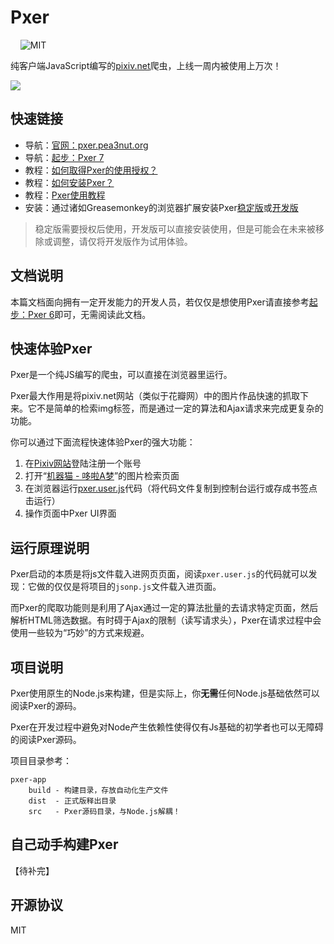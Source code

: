 # Pxer

<p align="left">
	<img alt="" src="https://img.shields.io/badge/JavaScript-ES6-green.svg" />
	<img alt="" src="https://img.shields.io/badge/install-Greasemonkey-green.svg" />
	<img alt="" src="https://img.shields.io/badge/Test-mocha-blue.svg" />
	<img alt="" src="https://img.shields.io/badge/jQuery-No-red.svg" />
	<img alt="MIT" src="https://img.shields.io/npm/l/express.svg" />
</p>


纯客户端JavaScript编写的[pixiv.net](http://www.pixiv.net)爬虫，上线一周内被使用上万次！

<img src="http://pxer.pea3nut.org/img/pxer-ui-gif.gif?raw=true" />

## 快速链接

- 导航：[官网：pxer.pea3nut.org](http://pxer.pea3nut.org/)
- 导航：[起步：Pxer 7](http://pxer.pea3nut.org/md/start)
- 教程：[如何取得Pxer的使用授权？](http://pxer.pea3nut.org/md/accredit)
- 教程：[如何安装Pxer？](http://pxer.pea3nut.org/md/install)
- 教程：[Pxer使用教程](http://pxer.pea3nut.org/md/accredit)
- 安装：通过诸如Greasemonkey的浏览器扩展安装Pxer[稳定版](http://pxer.pea3nut.org/pxer-app/pxer-master.user.js)或[开发版](http://pxer.pea3nut.org/pxer-app/pxer-dev.user.js)

> 稳定版需要授权后使用，开发版可以直接安装使用，但是可能会在未来被移除或调整，请仅将开发版作为试用体验。

## 文档说明

本篇文档面向拥有一定开发能力的开发人员，若仅仅是想使用Pxer请直接参考[起步：Pxer 6](http://pxer.pea3nut.org/md/start)即可，无需阅读此文档。

## 快速体验Pxer

Pxer是一个纯JS编写的爬虫，可以直接在浏览器里运行。

Pxer最大作用是将pixiv.net网站（类似于花瓣网）中的图片作品快速的抓取下来。它不是简单的检索img标签，而是通过一定的算法和Ajax请求来完成更复杂的功能。

你可以通过下面流程快速体验Pxer的强大功能：

1. 在[Pixiv网站](http://www.pixiv.net)登陆注册一个账号
2. 打开“[机器猫 - 哆啦A梦](http://www.pixiv.net/search.php?s_mode=s_tag&word=%E3%83%89%E3%83%A9%E3%81%88%E3%82%82%E3%82%93%20000user)”的图片检索页面
3. 在浏览器运行[pxer.user.js](http://pxer.pea3nut.org/pxer-app/pxer-dev.user.js)代码（将代码文件复制到控制台运行或存成书签点击运行）
4. 操作页面中Pxer UI界面

## 运行原理说明

Pxer启动的本质是将js文件载入进网页页面，阅读`pxer.user.js`的代码就可以发现：它做的仅仅是将项目的`jsonp.js`文件载入进页面。

而Pxer的爬取功能则是利用了Ajax通过一定的算法批量的去请求特定页面，然后解析HTML筛选数据。有时碍于Ajax的限制（读写请求头），Pxer在请求过程中会使用一些较为“巧妙”的方式来规避。

## 项目说明

Pxer使用原生的Node.js来构建，但是实际上，你**无需**任何Node.js基础依然可以阅读Pxer的源码。

Pxer在开发过程中避免对Node产生依赖性使得仅有Js基础的初学者也可以无障碍的阅读Pxer源码。

项目目录参考：
```text
pxer-app
    build - 构建目录，存放自动化生产文件
    dist  - 正式版释出目录
    src   - Pxer源码目录，与Node.js解耦！
```

## 自己动手构建Pxer

【待补完】

## 开源协议

MIT


